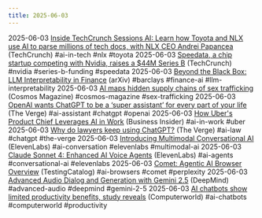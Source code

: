 ```yaml
---
title: 2025-06-03
---
```


2025-06-03 [Inside TechCrunch Sessions AI: Learn how Toyota and NLX use AI to parse millions of tech docs, with NLX CEO Andrei Papancea](https://techcrunch.com/2025/06/03/inside-techcrunch-sessions-ai-learn-how-toyota-and-nlx-use-ai-to-parse-millions-of-tech-docs-with-nlx-ceo-andrei-papancea/) (TechCrunch) #ai-in-tech #nlx #toyota
2025-06-03 [Speedata, a chip startup competing with Nvidia, raises a $44M Series B](https://techcrunch.com/2025/06/03/speedata-a-chip-startup-competing-with-nvidia-raises-a-44m-series-b/) (TechCrunch) #nvidia #series-b-funding #speedata
2025-06-03 [Beyond the Black Box: LLM Interpretability in Finance](https://arxiv.org/html/2505.24650v1) (arXiv) #barclays #finance-ai #llm-interpretability
2025-06-03 [AI maps hidden supply chains of sex trafficking](https://cosmosmagazine.com/technology/ai/ai-reveals-sex-trafficking/?utm_source=flipboard&utm_content=topic%2Fartificialintelligence) (Cosmos Magazine) #cosmos-magazine #sex-trafficking
2025-06-03 [OpenAI wants ChatGPT to be a ‘super assistant’ for every part of your life](https://www.theverge.com/command-line-newsletter/677705/openai-chatgpt-super-assistant?utm_source=flipboard&utm_content=other) (The Verge) #ai-assistant #chatgpt #openai
2025-06-03 [How Uber's Product Chief Leverages AI in Work](https://www.businessinsider.com/how-uber-product-chief-uses-ai-work-chatgpt-gemini-notebooklm-2025-6?utm_source=flipboard&utm_content=topic%2Fartificialintelligence) (Business Insider) #ai-in-work #uber
2025-06-03 [Why do lawyers keep using ChatGPT?](https://www.theverge.com/policy/677373/lawyers-chatgpt-hallucinations-ai) (The Verge) #ai-law #chatgpt #the-verge
2025-06-03 [Introducing Multimodal Conversational AI](https://elevenlabs.io/blog/introducing-multimodal-conversational-ai?utm_source=futuretools.io&utm_medium=newspage) (ElevenLabs) #ai-conversation #elevenlabs #multimodal-ai
2025-06-03 [Claude Sonnet 4: Enhanced AI Voice Agents](https://elevenlabs.io/blog/claude-sonnet-4-is-now-available-in-conversational-ai?utm_source=futuretools.io&utm_medium=newspage) (ElevenLabs) #ai-agents #conversational-ai #elevenlabs
2025-06-03 [Comet: Agentic AI Browser Overview](https://www.testingcatalog.com/exclusive-comrehansive-review-comet/) (TestingCatalog) #ai-browsers #comet #perplexity
2025-06-03 [Advanced Audio Dialog and Generation with Gemini 2.5](https://deepmind.google/discover/blog/advanced-audio-dialog-and-generation-with-gemini-25/) (DeepMind) #advanced-audio #deepmind #gemini-2-5
2025-06-03 [AI chatbots show limited productivity benefits, study reveals](https://www.computerworld.com/article/3998244/ai-chatbots-see-fast-adoption-but-deliver-minimal-productivity-gains-study-finds.html) (Computerworld) #ai-chatbots #computerworld #productivity

